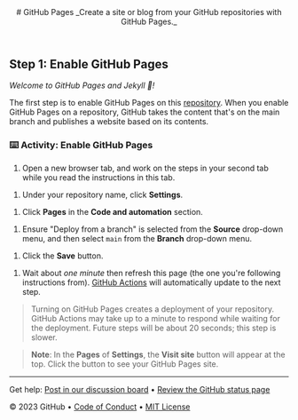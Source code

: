 <header>
  <!-- 
    作者注释：课程头部
    包含一张1280×640的图片、句子格式的课程标题，以及用强调格式表示的简洁描述。
    在仓库设置中：启用模板仓库，添加1280×640的社交图片，自动删除头部分支。
    添加开源许可证，GitHub使用MIT许可证。
  -->
  # GitHub Pages
  <!-- 描述使用GitHub Pages可以从GitHub仓库创建网站或博客 -->
  _Create a site or blog from your GitHub repositories with GitHub Pages._
</header>

<!-- 
  作者注释：步骤1
  为课程选择3 - 5个步骤。
  第一步总是最难的，所以选择一个简单的任务！
  链接到docs.github.com以获取更多解释。
  鼓励用户为每个步骤打开新标签页！
-->
## Step 1: Enable GitHub Pages
<!-- 欢迎信息，使用表情符号增添趣味性 -->
_Welcome to GitHub Pages and Jekyll :tada:!_

<!-- 解释第一步是在当前仓库启用GitHub Pages，并说明启用后GitHub的操作 -->
The first step is to enable GitHub Pages on this [repository](https://docs.github.com/en/get-started/quickstart/github-glossary#repository). When you enable GitHub Pages on a repository, GitHub takes the content that's on the main branch and publishes a website based on its contents.

### :keyboard: Activity: Enable GitHub Pages
<!-- 步骤1：打开新的浏览器标签页，便于边阅读说明边操作 -->
1. Open a new browser tab, and work on the steps in your second tab while you read the instructions in this tab.
<!-- 步骤2：在仓库名称下方点击“Settings”按钮 -->
1. Under your repository name, click **Settings**.
<!-- 步骤3：在“Code and automation”部分点击“Pages” -->
1. Click **Pages** in the **Code and automation** section.
<!-- 步骤4：确保从“Source”下拉菜单中选择“Deploy from a branch”，并从“Branch”下拉菜单中选择“main” -->
1. Ensure "Deploy from a branch" is selected from the **Source** drop-down menu, and then select `main` from the **Branch** drop-down menu.
<!-- 步骤5：点击“Save”按钮保存设置 -->
1. Click the **Save** button.
<!-- 步骤6：等待大约一分钟后刷新当前页面，GitHub Actions会自动更新到下一步 -->
1. Wait about _one minute_ then refresh this page (the one you're following instructions from). [GitHub Actions](https://docs.github.com/en/actions) will automatically update to the next step.
  <!-- 提示启用GitHub Pages会触发仓库部署，GitHub Actions可能需要一分钟响应 -->
  > Turning on GitHub Pages creates a deployment of your repository. GitHub Actions may take up to a minute to respond while waiting for the deployment. Future steps will be about 20 seconds; this step is slower.
  <!-- 提示在“Settings”的“Pages”页面中，顶部会出现“Visit site”按钮，点击可查看网站 -->
  > **Note**: In the **Pages** of **Settings**, the **Visit site** button will appear at the top. Click the button to see your GitHub Pages site.

<footer>

<!--
  <<< Author notes: Footer >>>
  Add a link to get support, GitHub status page, code of conduct, license link.
-->

---

Get help: [Post in our discussion board](https://github.com/orgs/skills/discussions/categories/github-pages) &bull; [Review the GitHub status page](https://www.githubstatus.com/)

&copy; 2023 GitHub &bull; [Code of Conduct](https://www.contributor-covenant.org/version/2/1/code_of_conduct/code_of_conduct.md) &bull; [MIT License](https://gh.io/mit)

</footer>
